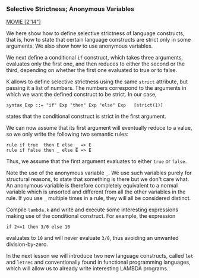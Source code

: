<!-- Copyright (c) 2012-2016 K Team. All Rights Reserved. -->

### Selective Strictness; Anonymous Variables

[MOVIE [2'14"]](http://youtu.be/IreP6DFPWdk)

We here show how to define selective strictness of language constructs,
that is, how to state that certain language constructs are strict only
in some arguments.  We also show how to use anonymous variables.

We next define a conditional `if` construct, which takes three arguments,
evaluates only the first one, and then reduces to either the second or the
third, depending on whether the first one evaluated to true or to false.

K allows to define selective strictness using the same `strict` attribute,
but passing it a list of numbers.  The numbers correspond to the arguments
in which we want the defined construct to be strict.  In our case,

    syntax Exp ::= "if" Exp "then" Exp "else" Exp   [strict(1)]

states that the conditional construct is strict in the first argument.

We can now assume that its first argument will eventually reduce to a value, so
we only write the following two semantic rules:

    rule if true  then E else _ => E
    rule if false then _ else E => E

Thus, we assume that the first argument evaluates to either `true` or `false`.

Note the use of the anonymous variable `_`.  We use such variables purely for
structural reasons, to state that something is there but we don't care what.
An anonymous variable is therefore completely equivalent to a normal variable
which is unsorted and different from all the other variables in the rule.  If
you use `_` multiple times in a rule, they will all be considered distinct.

Compile `lambda.k` and write and execute some interesting expressions making
use of the conditional construct.  For example, the expression

    if 2<=1 then 3/0 else 10

evaluates to `10` and will never evaluate `3/0`, thus avoiding an unwanted
division-by-zero.

In the next lesson we will introduce two new language constructs, called
`let` and `letrec` and conventionally found in functional programming
languages, which will allow us to already write interesting LAMBDA programs.
